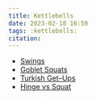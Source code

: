 ```yaml
---
title: Kettlebells
date: 2023-02-18 16:59
tags: :kettlebells:
citation:
---
```


+ [Swings](202302181659a.md)
+ [Goblet Squats](202302181725.md)
+ [Turkish Get–Ups](202302181722.md)
+ [Hinge vs Squat](202302181703.md)
